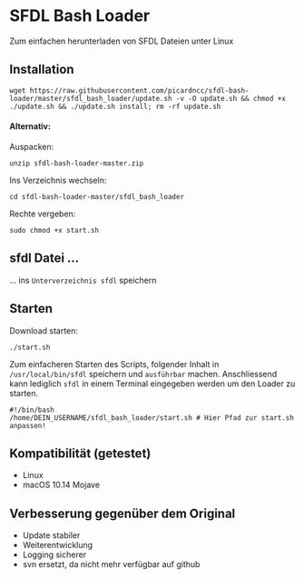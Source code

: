 # SFDL Bash Loader

Zum einfachen herunterladen von SFDL Dateien unter Linux

## Installation

```
wget https://raw.githubusercontent.com/picardncc/sfdl-bash-loader/master/sfdl_bash_loader/update.sh -v -O update.sh && chmod +x ./update.sh && ./update.sh install; rm -rf update.sh
```

#### Alternativ:
Auspacken: 
```
unzip sfdl-bash-loader-master.zip
```
Ins Verzeichnis wechseln: 
```
cd sfdl-bash-loader-master/sfdl_bash_loader  
```

Rechte vergeben: 
```
sudo chmod +x start.sh 
```

## sfdl Datei ...

... ins ``Unterverzeichnis sfdl`` speichern 


## Starten
Download starten: 
```
./start.sh
```

Zum einfacheren Starten des Scripts, folgender Inhalt in ``/usr/local/bin/sfdl`` speichern und ``ausführbar`` machen.
Anschliessend kann lediglich ``sfdl`` in einem Terminal eingegeben werden um den Loader zu starten.
```
#!/bin/bash
/home/DEIN_USERNAME/sfdl_bash_loader/start.sh # Hier Pfad zur start.sh anpassen!
```

## Kompatibilität (getestet)
- Linux
- macOS 10.14 Mojave


## Verbesserung gegenüber dem Original
- Update stabiler
- Weiterentwicklung
- Logging sicherer
- svn ersetzt, da nicht mehr verfügbar auf github
